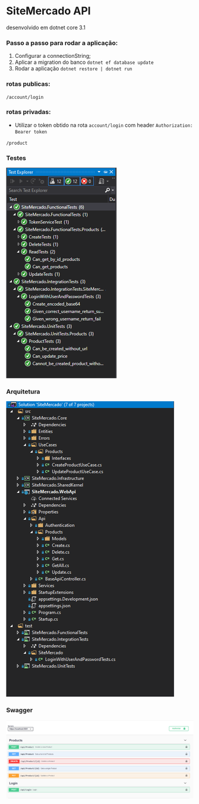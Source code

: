 # SiteMercado API

desenvolvido em dotnet core 3.1

### Passo a passo para rodar a aplicação: 
1. Configurar a connectionString;
2. Aplicar a migration do banco `dotnet ef database update`
3. Rodar a aplicação `dotnet restore | dotnet run`

### rotas publicas:
```
/account/login
```

### rotas privadas:
* Utilizar o token obtido na rota `account/login` com header `Authorization: Bearer token` 
```
/product
```
### Testes
![tests](tests.png) 

### Arquitetura
![proj](project.png) 

### Swagger
![swagger](swagger.png)
